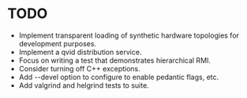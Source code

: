 # TODO

* Implement transparent loading of synthetic hardware topologies for development
  purposes.
* Implement a qvid distribution service.
* Focus on writing a test that demonstrates hierarchical RMI.
* Consider turning off C++ exceptions.
* Add --devel option to configure to enable pedantic flags, etc.
* Add valgrind and helgrind tests to suite.
